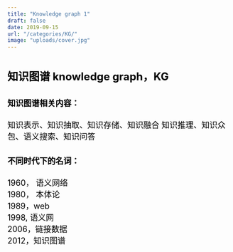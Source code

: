 ```yaml
---
title: "Knowledge graph 1"
draft: false
date: 2019-09-15
url: "/categories/KG/"
image: "uploads/cover.jpg"
---
```

# <font color=#000000 size=5 >知识图谱  knowledge graph，KG</font>
## <font color=#000000 size=4 >知识图谱相关内容：</font>
### <font color=#000000 size=4 >
知识表示、知识抽取、知识存储、知识融合 
知识推理、知识众包、语义搜索、知识问答</font>
## <font color=#000000 size=4 >不同时代下的名词：</font>
### <font color=#000000 size=4>
1960， 语义网络  
1980， 本体论  
1989，web  
1998, 语义网  
2006，链接数据  
2012，知识图谱  </font>
